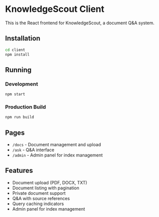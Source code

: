 # KnowledgeScout Client

This is the React frontend for KnowledgeScout, a document Q&A system.

## Installation

```bash
cd client
npm install
```

## Running

### Development
```bash
npm start
```

### Production Build
```bash
npm run build
```

## Pages

- `/docs` - Document management and upload
- `/ask` - Q&A interface
- `/admin` - Admin panel for index management

## Features

- Document upload (PDF, DOCX, TXT)
- Document listing with pagination
- Private document support
- Q&A with source references
- Query caching indicators
- Admin panel for index management



